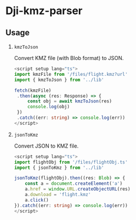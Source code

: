 # Dji-kmz-parser

## Usage

1. `kmzToJson`

   Convert KMZ file (with Blob format) to JSON.

   ```typescript
   <script setup lang="ts">
   import kmzFile from '/files/flight.kmz?url'
   import { kmzToJson } from '../lib'
   
   fetch(kmzFile)
   	.then(async (res: Response) => {
   		const obj = await kmzToJson(res)
   		console.log(obj)
   	})
   	.catch((err: string) => console.log(err))
   </script>
   ```



2. `jsonToKmz`

   Convert JSON to KMZ file.

   ```typescript
   <script setup lang="ts">
   import flightObj from '/files/flightObj.ts'
   import { jsonToKmz } from '../lib'
   
   jsonToKmz(flightObj).then((res: Blob) => {
       const a = document.createElement('a')
       a.href = window.URL.createObjectURL(res)
       a.download = 'flight.kmz'
       a.click()
   }).catch((err: string) => console.log(err))
   </script>
   ```
